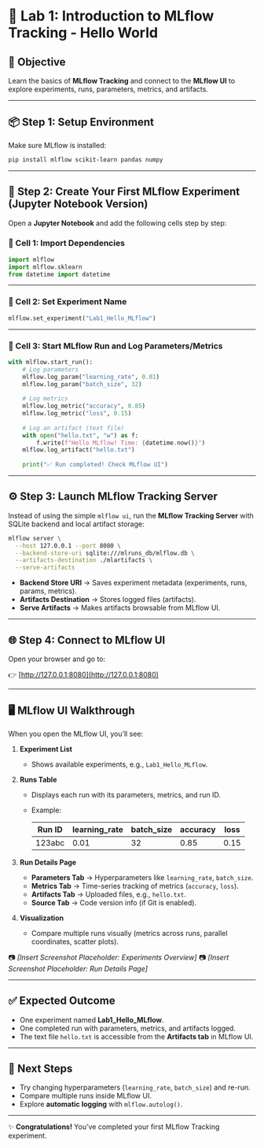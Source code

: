 
# 🚀 Lab 1: Introduction to MLflow Tracking - Hello World

## 🎯 Objective
Learn the basics of **MLflow Tracking** and connect to the **MLflow UI** to explore experiments, runs, parameters, metrics, and artifacts.

---

## 📦 Step 1: Setup Environment

Make sure MLflow is installed:

```bash
pip install mlflow scikit-learn pandas numpy
````

---

## 📝 Step 2: Create Your First MLflow Experiment (Jupyter Notebook Version)

Open a **Jupyter Notebook** and add the following cells step by step:

### 🔹 Cell 1: Import Dependencies

```python
import mlflow
import mlflow.sklearn
from datetime import datetime
```

---

### 🔹 Cell 2: Set Experiment Name

```python
mlflow.set_experiment("Lab1_Hello_MLflow")
```

---

### 🔹 Cell 3: Start MLflow Run and Log Parameters/Metrics

```python
with mlflow.start_run():
    # Log parameters
    mlflow.log_param("learning_rate", 0.01)
    mlflow.log_param("batch_size", 32)
    
    # Log metrics
    mlflow.log_metric("accuracy", 0.85)
    mlflow.log_metric("loss", 0.15)
    
    # Log an artifact (text file)
    with open("hello.txt", "w") as f:
        f.write(f"Hello MLflow! Time: {datetime.now()}")
    mlflow.log_artifact("hello.txt")
    
    print("✅ Run completed! Check MLflow UI")
```

---

## ⚙️ Step 3: Launch MLflow Tracking Server

Instead of using the simple `mlflow ui`, run the **MLflow Tracking Server** with SQLite backend and local artifact storage:

```bash
mlflow server \
  --host 127.0.0.1 --port 8080 \
  --backend-store-uri sqlite:///mlruns_db/mlflow.db \
  --artifacts-destination ./mlartifacts \
  --serve-artifacts
```

* **Backend Store URI** → Saves experiment metadata (experiments, runs, params, metrics).
* **Artifacts Destination** → Stores logged files (artifacts).
* **Serve Artifacts** → Makes artifacts browsable from MLflow UI.

---

## 🌐 Step 4: Connect to MLflow UI

Open your browser and go to:

👉 [http://127.0.0.1:8080](http://127.0.0.1:8080)

---

## 🖥️ MLflow UI Walkthrough

When you open the MLflow UI, you’ll see:

1. **Experiment List**

   * Shows available experiments, e.g., `Lab1_Hello_MLflow`.

2. **Runs Table**

   * Displays each run with its parameters, metrics, and run ID.
   * Example:

     | Run ID | learning_rate | batch_size | accuracy | loss |
     | ------ | ------------- | ---------- | -------- | ---- |
     | 123abc | 0.01          | 32         | 0.85     | 0.15 |

3. **Run Details Page**

   * **Parameters Tab** → Hyperparameters like `learning_rate`, `batch_size`.
   * **Metrics Tab** → Time-series tracking of metrics (`accuracy`, `loss`).
   * **Artifacts Tab** → Uploaded files, e.g., `hello.txt`.
   * **Source Tab** → Code version info (if Git is enabled).

4. **Visualization**

   * Compare multiple runs visually (metrics across runs, parallel coordinates, scatter plots).

📷 *[Insert Screenshot Placeholder: Experiments Overview]*
📷 *[Insert Screenshot Placeholder: Run Details Page]*

---

## ✅ Expected Outcome

* One experiment named **Lab1_Hello_MLflow**.
* One completed run with parameters, metrics, and artifacts logged.
* The text file `hello.txt` is accessible from the **Artifacts tab** in MLflow UI.

---

## 🔮 Next Steps

* Try changing hyperparameters (`learning_rate`, `batch_size`) and re-run.
* Compare multiple runs inside MLflow UI.
* Explore **automatic logging** with `mlflow.autolog()`.

---

✨ **Congratulations!** You’ve completed your first MLflow Tracking experiment.

```

